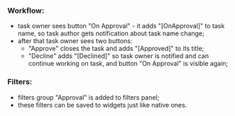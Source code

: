 ### Workflow:
* task owner sees button "On Approval" - it adds "[OnApproval]" to task name, so task author gets notification about task name change;
* after that task owner sees two buttons:
  * "Approve" closes the task and adds "[Approved]" to its title;
  * "Decline" adds "[Declined]" so task owner is notified and can continue working on task, and button "On Approval" is visible again;

### Filters:
* filters group "Approval" is added to filters panel;
* these filters can be saved to widgets just like native ones.
